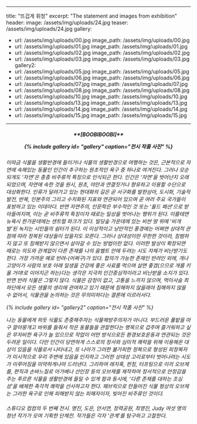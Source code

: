 ---
title: "뜨겁게 휘청"
excerpt: "The statement and images from exhibition"
header: 
  image: /assets/img/uploads/24.jpg
  teaser: /assets/img/uploads/24.jpg
gallery: 
  - url: /assets/img/uploads/00.jpg
    image_path: /assets/img/uploads/00.jpg
  - url: /assets/img/uploads/01.jpg
    image_path: /assets/img/uploads/01.jpg
  - url: /assets/img/uploads/02.jpg
    image_path: /assets/img/uploads/02.jpg
  - url: /assets/img/uploads/03.jpg
    image_path: /assets/img/uploads/03.jpg
 gallery2:
  - url: /assets/img/uploads/05.jpg
    image_path: /assets/img/uploads/05.jpg
  - url: /assets/img/uploads/06.jpg
    image_path: /assets/img/uploads/06.jpg
  - url: /assets/img/uploads/07.jpg
    image_path: /assets/img/uploads/07.jpg
  - url: /assets/img/uploads/08.jpg
    image_path: /assets/img/uploads/08.jpg
  - url: /assets/img/uploads/10.jpg
    image_path: /assets/img/uploads/10.jpg
  - url: /assets/img/uploads/13.jpg
    image_path: /assets/img/uploads/13.jpg
  - url: /assets/img/uploads/14.jpg
    image_path: /assets/img/uploads/14.jpg
  - url: /assets/img/uploads/15.jpg
    image_path: /assets/img/uploads/15.jpg
 ---
 
<center><h5> **[BOOBIBOOBI]**
              
{% include gallery id= "gallery" caption="전시 작품 사진" %}

  <h6><div style="text-align: left">이따금 식물을 생활반경에 들이거나 식물의 생활반경으로 여행하는 것은, 근본적으로 자연에 속해있는 동물인 인간이 추구하는 원초적인 욕구 중 하나로 여겨진다. 그러나 모순되게도 ‘자연’은 종종 비주류적 특징으로 인식되곤 한다. 인간은 ‘자연’을 벗어난지 오래되었으며, 자연에 속한 것을 원시, 원초, 야만과 연결짓거나 향유하고 이용할 수단으로 대상화한다. 인류가 달려가고 있는 현대화의 길은 곧 서구화를 발판삼아, 도시화, 기술적 발전, 반복, 인본주의 그리고 수치화된 지표와 연관되어 있으며 곧 여러 주요 국가들이 표방하고 있는 이데아다. 반면 자연주의, 인문학은 부수적인 것 또는 ‘올드 패션’으로 받아들여지며, 이는 곧 비주류적 특징이자 때로는 일상을 벗어나는 행위가 된다. 이를테면 뉴욕시 한가운데에는 센트럴 파크가 있다. 빌딩숲 가운데에 있는 비싼 땅 위에 ‘비개발’된 녹지는 시민들의 쉼터가 된다. 이 이상적이고 낭만적인 풍경에는 어쩌면 상대적 관점에 따라 정복된 대상들이 있을지도 모른다.
그러나 상대성이란 무한한 것이라, 침범하지 않고 또 침해받지 않으면서 살아갈 수 있는 방법이란 없다. 이러한 발상이 확장되면 때로는 의도와 관계없이 다른 존재를 나의 움벨트 안에 두려는 시도 자체가 비난받기도 한다. 가장 가까운 예로 반려-(어쩌구)가 있다. 합의가 가능한 존재인 반려인 외에, 개나 고양이가 사람의 보호 아래 일생을 건강에 좋은 사료를 먹으며 살면 좋겠(으므로 개를 키울 거야!로 이어지곤 하는)다는 생각은 지극히 인간중심적이라고 비난받을 소지가 있다. 반면 반려 식물은 그렇지 않다. 식물은 감정이 없고, 고통을 느끼지 않으며, 먹이사슬 최하단에서 모든 생물의 생리에 관여하고 있기 때문에 침해하지 않을래야 침해하지 않을 수 없어서, 식물권을 논의하는 것은 무의미하다는 결론에 이르러서다.
    
  {% include gallery id= "gallery2" caption="전시 작품 사진" %}
   
나는 동물에게 하듯 식물도 존중해주자는 식물해방주의자가 아니다. 부드러운 풀밭을 마구 깔아뭉개고 바위를 들춰서 작은 동물들을 관찰한다는 명목으로 겁주며 즐거워하고 싶은 무자비한 욕구가 늘 있으므로 작업이 어떤 방식으로든 환경보호운동과 연관되는 것은 두려운 일이다. 다만 인간이 당연하게 스스로의 정서와 심미적 쾌락을 위해 이용해온 대상이 있음을 식물로서 나타내고, 또 나아가 그러한 불가피한 정복으로 형성된 피정복자가 미시적으로 우리 주변에 있음을 인지하고 그러한 상대성 고리로부터 벗어나려는 시도가 이루어짐을 미약하게나마 드러낸다.
그리하여 래치훅, 펀칭, 터프팅으로 이끼 오브제를, 편직과 손바느질로 아가베나 선인장 등의 오브제를 제작하여 정서적으로 안정감을 주는 푸르른 식물을 생활반경에 들일 수 있게 함과 동시에, ‘다른 존재를 대하는 조심성’을 배제한 촉각적 쾌락을 선사하고자 한다. 패브릭으로 만들어진 식물 형상의 오브제는 그러한 욕구로 인해 피해받지 않는 피해자이자, 빚어진 비주류인 것이다.
              
  <h6><div style="text-align: left"> 스튜디오 컴컴의 두 번째 전시. 명진, 도은, 안서연, 정력공원, 최영진, Judy 여섯 명의 청년 작가가 모여 기획한 단체전. 작가들은 각자 '관계'를 탐구하고 고찰한다.
        
                        
                        
